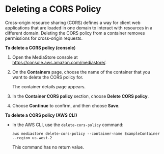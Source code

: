 # Deleting a CORS Policy<a name="cors-policy-deleting"></a>

Cross\-origin resource sharing \(CORS\) defines a way for client web applications that are loaded in one domain to interact with resources in a different domain\. Deleting the CORS policy from a container removes permissions for cross\-origin requests\.

**To delete a CORS policy \(console\)**

1. Open the MediaStore console at [https://console\.aws\.amazon\.com/mediastore/](https://console.aws.amazon.com/mediastore/)\.

1. On the **Containers** page, choose the name of the container that you want to delete the CORS policy for\.

   The container details page appears\. 

1. In the **Container CORS policy** section, choose **Delete CORS policy**\.

1. Choose **Continue** to confirm, and then choose **Save**\.

**To delete a CORS policy \(AWS CLI\)**
+ In the AWS CLI, use the `delete-cors-policy` command:

  ```
  aws mediastore delete-cors-policy --container-name ExampleContainer --region us-west-2
  ```

  This command has no return value\.
